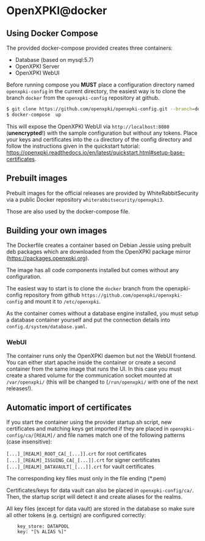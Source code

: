 # OpenXPKI@docker

## Using Docker Compose

The provided docker-compose provided creates three containers:

- Database (based on mysql:5.7)
- OpenXPKI Server
- OpenXPKI WebUI

Before running compose you **MUST** place a configuration directory named `openxpki-config` in the current directory, the easiest way is to clone the branch `docker` from the `openxpki-config` repository at github.

```bash
$ git clone https://github.com/openxpki/openxpki-config.git --branch=docker
$ docker-compose  up 
```

This will expose the OpenXPKI WebUI via `http://localhost:8080` (**unencrypted**!) with the sample configuration but without any tokens. Place your keys and certificates into the `ca` directory of the config directory and follow the instructions given in the quickstart tutorial: https://openxpki.readthedocs.io/en/latest/quickstart.html#setup-base-certificates.

## Prebuilt images

Prebuilt images for the official releases are provided by WhiteRabbitSecurity via a public Docker repository `whiterabbitsecurity/openxpki3`. 

Those are also used by the docker-compose file.

## Building your own images

The Dockerfile creates a container based on Debian Jessie using prebuilt deb packages which are downloaded from the OpenXPKI package mirror (https://packages.openxpki.org).

The image has all code components installed but comes without any configuration. 

The easiest way to start is to clone the `docker` branch from the openxpki-config repository from github `https://github.com/openxpki/openxpki-config` and mount it to `/etc/openxpki`. 

As the container comes without a database engine installed, you must setup a database container yourself and put the connection details into `config.d/system/database.yaml`. 

### WebUI

The container runs only the OpenXPKI daemon but not the WebUI frontend. You can either start apache inside the container or create a second container from the same image that runs the UI. In this case you must create a shared volume for the communication socket mounted at `/var/openxpki/` (this will be changed to (`/run/openxpki/` with one of the next releases!).

## Automatic import of certificates

If you start the container using the provider startup.sh script, new certificates and matching keys get imported if they are placed in `openxpki-config/ca/[REALM]/` and file names match one of the following patterns (case insensitive):

`[...]_[REALM]_ROOT_CA[_[...]].crt` for root certificates
`[...]_[REALM]_ISSUING_CA[_[...]].crt` for signer certificates
`[...]_[REALM]_DATAVAULT[_[...]].crt` for vault certificates

The corresponding key files must only in the file ending (*.pem)

Certificates/keys for data vault can also be placed in `openxpki-config/ca/`. Then, the startup script will detect it and create aliases for the realms.

All key files (except for data vault) are stored in the database so make sure all other tokens (e.g. certsign) are configured correctly:
```
    key_store: DATAPOOL
    key: "[% ALIAS %]"
```



